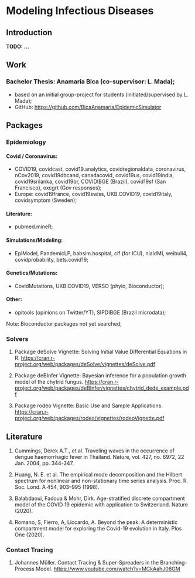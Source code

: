

# Modeling Infectious Diseases


## Introduction

**TODO: ...**

## Work

### Bachelor Thesis: Anamaria Bica (co-supervisor: L. Mada);
* based on an initial group-project for students (initiated/supervised by L. Mada);
* GitHub: https://github.com/BicaAnamaria/EpidemicSimulator


## Packages

### Epidemiology

#### Covid / Coronavirus:
* COVID19, covidcast, covid19.analytics, covidregionaldata, coronavirus, nCov2019, covid19dbcand, canadacovid, covid19us, covid19india, covid19srilanka, covid19br, COVIDIBGE (Brazil), covid19sf (San Francisco), oxcgrt (Gov responses);
* Europe: covid19france, covid19swiss, UKB.COVID19, covid19italy, covidsymptom (Sweden);

#### Literature:
* pubmed.mineR;
#### Simulations/Modeling:
* EpiModel, PandemicLP, babsim.hospital, cif (for ICU), niaidMI, weibull4, covidprobability, bets.covid19;
#### Genetics/Mutations:
* CovidMutations, UKB.COVID19, VERSO (phylo, Bioconductor);
#### Other:
* opitools (opinions on Twitter/YT), SIPDIBGE (Brazil microdata);

Note: Bioconductor packages not yet searched;


### Solvers

1. Package deSolve
Vignette: Solving Initial Value Differential Equations in R.
https://cran.r-project.org/web/packages/deSolve/vignettes/deSolve.pdf

2. Package deBInfer
Vignette: Bayesian inference for a population growth model of the chytrid fungus.
https://cran.r-project.org/web/packages/deBInfer/vignettes/chytrid_dede_example.pdf

3. Package rodeo
Vignette: Basic Use and Sample Applications.
https://cran.r-project.org/web/packages/rodeo/vignettes/rodeoVignette.pdf


## Literature

1. Cummings, Derek A.T., et al. Traveling waves in the occurrence of dengue haemorrhagic fever in Thailand.
Nature, vol. 427, no. 6972, 22 Jan. 2004, pp. 344-347.

2. Huang, N. E. et al. The empirical mode decomposition and the Hilbert spectrum for nonlinear and non-stationary time series analysis.
Proc. R. Soc. Lond. A 454, 903–995 (1998).

3. Balabdaoui, Fadoua & Mohr, Dirk. Age-stratified discrete compartment model of the COVID 19 epidemic with application to Switzerland.
Nature (2020).

4. Romano, S, Fierro, A, Liccardo, A. Beyond the peak: A deterministic compartment model for exploring the Covid-19 evolution in Italy.
Plos One (2020).


### Contact Tracing

1. Johannes Müller. Contact Tracing & Super-Spreaders in the Branching-Process Model.
https://www.youtube.com/watch?v=MCkAahJ08GM

